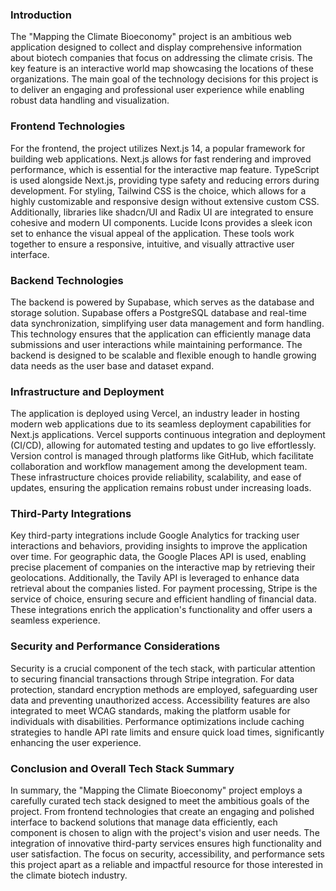 ### Introduction
The "Mapping the Climate Bioeconomy" project is an ambitious web application designed to collect and display comprehensive information about biotech companies that focus on addressing the climate crisis. The key feature is an interactive world map showcasing the locations of these organizations. The main goal of the technology decisions for this project is to deliver an engaging and professional user experience while enabling robust data handling and visualization.

### Frontend Technologies
For the frontend, the project utilizes Next.js 14, a popular framework for building web applications. Next.js allows for fast rendering and improved performance, which is essential for the interactive map feature. TypeScript is used alongside Next.js, providing type safety and reducing errors during development. For styling, Tailwind CSS is the choice, which allows for a highly customizable and responsive design without extensive custom CSS. Additionally, libraries like shadcn/UI and Radix UI are integrated to ensure cohesive and modern UI components. Lucide Icons provides a sleek icon set to enhance the visual appeal of the application. These tools work together to ensure a responsive, intuitive, and visually attractive user interface.

### Backend Technologies
The backend is powered by Supabase, which serves as the database and storage solution. Supabase offers a PostgreSQL database and real-time data synchronization, simplifying user data management and form handling. This technology ensures that the application can efficiently manage data submissions and user interactions while maintaining performance. The backend is designed to be scalable and flexible enough to handle growing data needs as the user base and dataset expand.

### Infrastructure and Deployment
The application is deployed using Vercel, an industry leader in hosting modern web applications due to its seamless deployment capabilities for Next.js applications. Vercel supports continuous integration and deployment (CI/CD), allowing for automated testing and updates to go live effortlessly. Version control is managed through platforms like GitHub, which facilitate collaboration and workflow management among the development team. These infrastructure choices provide reliability, scalability, and ease of updates, ensuring the application remains robust under increasing loads.

### Third-Party Integrations
Key third-party integrations include Google Analytics for tracking user interactions and behaviors, providing insights to improve the application over time. For geographic data, the Google Places API is used, enabling precise placement of companies on the interactive map by retrieving their geolocations. Additionally, the Tavily API is leveraged to enhance data retrieval about the companies listed. For payment processing, Stripe is the service of choice, ensuring secure and efficient handling of financial data. These integrations enrich the application's functionality and offer users a seamless experience.

### Security and Performance Considerations
Security is a crucial component of the tech stack, with particular attention to securing financial transactions through Stripe integration. For data protection, standard encryption methods are employed, safeguarding user data and preventing unauthorized access. Accessibility features are also integrated to meet WCAG standards, making the platform usable for individuals with disabilities. Performance optimizations include caching strategies to handle API rate limits and ensure quick load times, significantly enhancing the user experience.

### Conclusion and Overall Tech Stack Summary
In summary, the "Mapping the Climate Bioeconomy" project employs a carefully curated tech stack designed to meet the ambitious goals of the project. From frontend technologies that create an engaging and polished interface to backend solutions that manage data efficiently, each component is chosen to align with the project's vision and user needs. The integration of innovative third-party services ensures high functionality and user satisfaction. The focus on security, accessibility, and performance sets this project apart as a reliable and impactful resource for those interested in the climate biotech industry.